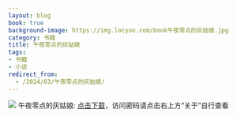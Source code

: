 ```yaml
---
layout: blog
book: true
background-image: https://img.locyoo.com/book午夜零点的灰姑娘.jpg
category: 书籍
title: 午夜零点的灰姑娘
tags:
- 书籍
- 小说
redirect_from:
  - /2024/03/午夜零点的灰姑娘/
---
```

![](https://img.locyoo.com/book午夜零点的灰姑娘.jpg)
午夜零点的灰姑娘: <a name = "ref1" href="https://url18.ctfile.com/f/50983618-1323175084-d4dc29?p=3619">点击下载</a>，访问密码请点击右上方“关于”自行查看